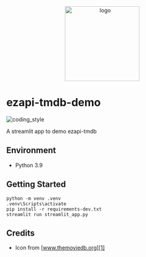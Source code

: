 <div align="center">
    <img src="https://www.themoviedb.org/assets/2/v4/logos/v2/blue_square_2-d537fb228cf3ded904ef09b136fe3fec72548ebc1fea3fbbd1ad9e36364db38b.svg" alt="logo" height="196">
</div>

# ezapi-tmdb-demo

![coding_style](https://img.shields.io/badge/code%20style-black-000000.svg)

A streamlit app to demo ezapi-tmdb

## Environment

- Python 3.9

## Getting Started

    python -m venv .venv
    .venv\Scripts\activate
    pip install -r requirements-dev.txt
    streamlit run streamlit_app.py

## Credits

- Icon from [www.themoviedb.org][1]

[1]: https://www.themoviedb.org/about/logos-attribution
